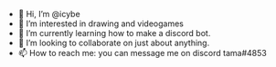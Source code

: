 - 👋 Hi, I’m @icybe
- 👀 I’m interested in drawing and videogames
- 🌱 I’m currently learning how to make a discord bot.
- 💞️ I’m looking to collaborate on just about anything.
- 📫 How to reach me: you can message me on discord tama#4853

<!---
icybe/icybe is a ✨ special ✨ repository because its `README.md` (this file) appears on your GitHub profile.
You can click the Preview link to take a look at your changes.
--->
